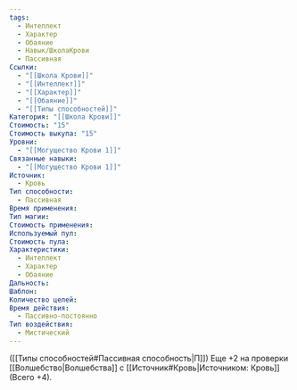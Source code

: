 ```yaml
---
tags:
  - Интеллект
  - Характер
  - Обаяние
  - Навык/ШколаКрови
  - Пассивная
Ссылки:
  - "[[Школа Крови]]"
  - "[[Интеллект]]"
  - "[[Характер]]"
  - "[[Обаяние]]"
  - "[[Типы способностей]]"
Категория: "[[Школа Крови]]"
Стоимость: "15"
Стоимость выкупа: "15"
Уровни:
  - "[[Могущество Крови 1]]"
Связанные навыки:
  - "[[Могущество Крови 1]]"
Источник:
  - Кровь
Тип способности:
  - Пассивная
Время применения: 
Тип магии: 
Стоимость применения: 
Используемый пул: 
Стоимость пула: 
Характеристики:
  - Интеллект
  - Характер
  - Обаяние
Дальность: 
Шаблон: 
Количество целей: 
Время действия:
  - Пассивно-постоянно
Тип воздействия:
  - Мистический
---
```

([[Типы способностей#Пассивная способность|П]]) Еще +2 на проверки [[Волшебство|Волшебства]] с [[Источник#Кровь|Источником: Кровь]] (Всего +4).